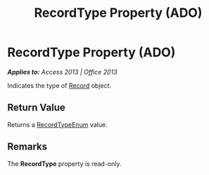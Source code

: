 ﻿---
title: RecordType Property (ADO)
TOCTitle: RecordType Property (ADO)
ms:assetid: a42001a6-7312-162d-dd71-c82f8c9d527f
ms:mtpsurl: https://msdn.microsoft.com/en-us/library/JJ249762(v=office.15)
ms:contentKeyID: 48546806
ms.date: 09/18/2015
mtps_version: v=office.15
---

# RecordType Property (ADO)


_**Applies to:** Access 2013 | Office 2013_

Indicates the type of [Record](record-object-ado.md) object.

## Return Value

Returns a [RecordTypeEnum](recordtypeenum.md) value.

## Remarks

The **RecordType** property is read-only.


